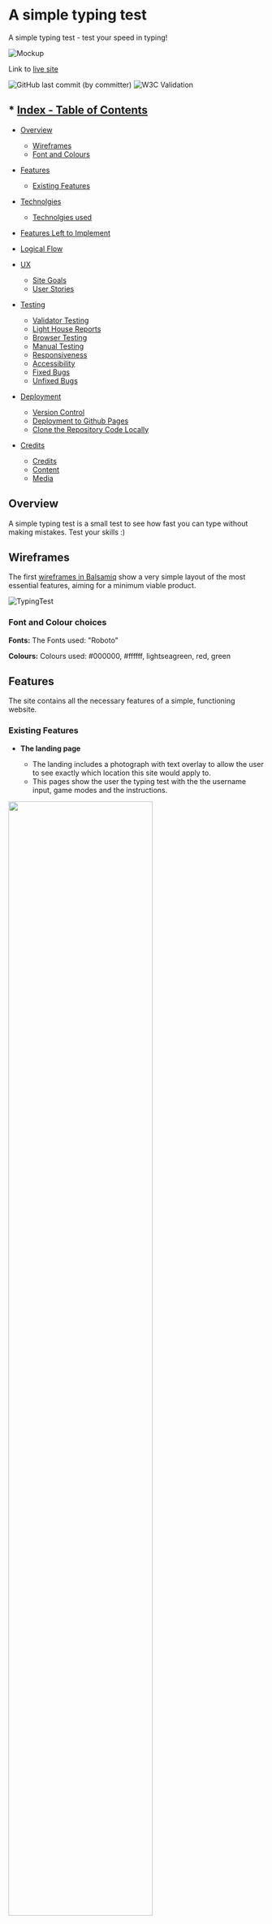# A simple typing test

A simple typing test - test your speed in typing!

![Mockup](https://github.com/GKopanidis/ci-pp2-typing-test/assets/145017421/24d97134-7938-4f2c-9786-a52bf78bda24)

Link to [live site](https://gkopanidis.github.io/ci-pp2-typing-test/)

![GitHub last commit (by committer)](https://img.shields.io/github/last-commit/gkopanidis/ci-pp2-typing-test) 
![W3C Validation](https://img.shields.io/w3c-validation/html?targetUrl=https%3A%2F%2Fgkopanidis.github.io%2Fci-pp2-typing-test%2F)


<!-- TOC --><a name="-index-table-of-contents"></a>

## * [Index - Table of Contents](#index---table-of-contents)

- [Overview](#overview)
   - [Wireframes](#wireframes)
   - [Font and Colours](#font-and-colour-choices)

- [Features](#features)

   - [Existing Features](#existing-features)

- [Technolgies](#technologies)

   - [Technolgies used](#technologies)

- [Features Left to Implement](#features-left-to-implement)

- [Logical Flow](#logical-flow)

- [UX](#ux)
   - [Site Goals](#site-goals)
   - [User Stories](#user-stories) 

- [Testing](#testing)

   - [Validator Testing](#validator-testing)
   - [Light House Reports](#lighthouse)
   - [Browser Testing](#tested-browser)
   - [Manual Testing](#manual-testing)
   - [Responsiveness](#responsiveness)
   - [Accessibility](#accessibility)
   - [Fixed Bugs](#fixed-bugs)
   - [Unfixed Bugs](#unfixed-bugs)

- [Deployment](#deployment)
   - [Version Control](#version-control)
   - [Deployment to Github Pages](#deployment-github)
   - [Clone the Repository Code Locally](#clone-repo-locally)
      
- [Credits](#credits)

   - [Credits](#credits)
   - [Content](#content)
   - [Media](#media)


<!-- TOC --><a name="overview"></a>

## Overview

A simple typing test is a small test to see how fast you can type without making mistakes. Test your skills :)

<!-- TOC --><a name="wireframes"></a>


## Wireframes

The first [wireframes in Balsamiq](https://www.balsamiq.com) show a very simple layout of the most essential features, aiming for a minimum viable product.

![TypingTest](https://github.com/GKopanidis/ci-pp2-typing-test/assets/145017421/df1ea8ee-5b68-4838-9cb9-95252320a5ea)

<!-- TOC --><a name="font-and-colour-choices"></a>


### Font and Colour choices

**Fonts:** The Fonts used: "Roboto"

**Colours:** Colours used: #000000, #ffffff, lightseagreen, red, green


<!-- TOC --><a name="features"></a>

## Features

The site contains all the necessary features of a simple, functioning website.


<!-- TOC --><a name="existing-features"></a>

### Existing Features

- __The landing page__

   - The landing includes a photograph with text overlay to allow the user to see exactly which location this site would apply to.
   - This pages show the user the typing test with the the username input, game modes and the instructions.

<img src="https://github.com/GKopanidis/ci-pp2-typing-test/assets/145017421/cd6ac62d-a7b2-4a19-a080-80a8300e0a03" width="75%" height="75%">


- __Instructions button__

   - The reasons will allow the user to see the benefits of buying the mower blade plates.

<img src="https://github.com/GKopanidis/ci-pp2-typing-test/assets/145017421/34a38d65-9a2a-49c6-9414-07199e8d18e3" width="75%" height="75%">

- __Results & Highscore__

  - After finishing the test, the result/high score appears.
 
<img src="https://github.com/GKopanidis/ci-pp2-typing-test/assets/145017421/1cd5d189-1ddc-4903-bec1-1bcd1b8ec71d" width="75%" height="75%">   

- __The Footer__

   - The footer section includes links to the relevant social media sites. The links will open to a new tab to allow easy navigation for the user.
   - The footer is valuable to the user as it encourages them to keep connected via social media

<img src="https://github.com/GKopanidis/ci-pp2-typing-test/assets/145017421/e088102b-da86-4083-bf6b-cb9989f06628" width="75%" height="75%">

- __The 404 error Page__

   - This page will show the custom 404 page if someone clicks on a broken link.

<img src="https://github.com/GKopanidis/ci-pp2-typing-test/assets/145017421/0a82683f-9d46-4bab-8524-3c1add742390" width="75%" height="75%">


<!-- TOC --><a name="technologies"></a>

## Technologies

* HTML ![HTML](https://img.shields.io/badge/HTML5-E34F26?style=for-the-badge&logo=html5&logoColor=white)
   * The structure of the Website was developed using HTML as the main language.

* CSS ![CSS](https://img.shields.io/badge/CSS3-1572B6?style=for-the-badge&logo=css3&logoColor=white)
   * The Website was styled using custom CSS in an external file.
 
* JavaScript ![JS](https://img.shields.io/badge/JavaScript-323330?style=for-the-badge&logo=javascript&logoColor=F7DF1E)
   * The logic was created using JavaScript in an external file.

* Visual Studio Code ![VSCode](https://img.shields.io/badge/VSCode-0078D4?style=for-the-badge&logo=visual%20studio%20code&logoColor=white)
   * The website was developed using Visual Studio Code IDE

* GitHub
   * Source code is hosted on GitHub and deployed using Git Pages.

* Git
   * Used to commit and push code during the development of the Website

* Font Awesome
   * Icons obtained from [https://fontawesome.com/](https://fontawesome.com/) were used as the Social media links in the footer section.

* Iloveimg
   * [https://iloveimg.com/](https://www.iloveimg.com/) was used to reduce the size of the images used throughout the website

* Favicon.io
   * favicon files were created at [https://favicon.io/favicon-converter/](https://favicon.io/favicon-converter/)

* Balsamiq
   * wireframes were created using Balsamiq from [https://balsamiq.com/wireframes/desktop/#](https://balsamiq.com/wireframes/desktop/#)
 
* Shields.io
   * shields created with [Shields.io](https://shields.io/badges/static-badge)
     and
     [more shields](https://github.com/alexandresanlim/Badges4-README.md-Profile)


<!-- TOC --><a name="features-left-to-implement"></a>

### Features Left to Implement

- Add more difficulties
- Add your own text
- Add new player / username


<!-- TOC --><a name="logical-flow"></a>

### Logical Flow

<img src="https://github.com/GKopanidis/ci-pp2-typing-test/assets/145017421/d1ed1a61-569a-49e3-9a18-11f1e8885034" width="50%" height="50%">


<!-- TOC --><a name="logical-flow"></a>

## UX

<!-- TOC --><a name="site-goals"></a>

### Site Goals

As a user looking to improve my typing speed and accuracy, I want to use an interactive typing test, so that I can assess my skills at various difficulty levels and track my progress over time.

<!-- TOC --><a name="user-stories"></a>

### User Stories

As a site visitor I want:

* Various Difficulty Levels: The test should offer various difficulty levels (e.g., easy, medium, hard), based on the length and complexity of the texts.
* Timed Tests: Each test should be timed to measure speed.
* Accuracy Rating: After completing a test, an accuracy rating should be displayed, indicating how many mistakes were made.
* Progress Tracking: The ability to save and display results over time to track progress.

As a creator I want:

* Present the content in a understandable manner
* Site is easily understandable
* Clear indication about time left to complete the quote
* Clear indication about correct/incorrect character inputs
* Clear indication about written words
* Let the visitor know how well they performed
* Give the player option to play again or change the name if desired
* Main goal is to offer some fun and education 

<!-- TOC --><a name="testing"></a>

## Testing


<!-- TOC --><a name="validator-testing"></a>

### Validator Testing

- HTML ([W3C validator](https://validator.w3.org/))

   - No errors were returned when passing through the official [W3C validator](https://validator.w3.org/nu/?doc=https%3A%2F%2Fcode-institute-org.github.io%2Flove-running-2.0%2Findex.html)

      Index.html

      <img src="https://github.com/GKopanidis/ci-pp2-typing-test/assets/145017421/0d254423-4028-4acd-bd68-300af608125b" width="75%" height="75%">
     
      404.html

      <img src="https://github.com/GKopanidis/ci-pp2-typing-test/assets/145017421/935684e3-ca85-4bdd-acd8-bd71a4fb9172" width="75%" height="75%">


- CSS ([Jigsaw](https://jigsaw.w3.org/css-validator/))

   - No errors were found when passing through the official [(Jigsaw) validator](https://jigsaw.w3.org/)

      CSS Stylesheet

      <img src="https://github.com/GKopanidis/ci-pp2-typing-test/assets/145017421/d7d3dd7c-cff7-47af-a60b-067018a57d49" width="75%" height="75%">

- JavaScript [JSHint Validator](https://jshint.com/)
   
   - No errors were returned when passing through the JShint validator

      <img src="https://github.com/GKopanidis/ci-pp2-typing-test/assets/145017421/76f7f743-b194-481b-ac20-ccd08634e802" width="75%" height="75%">


<!-- TOC --><a name="lighthouse"></a>

### Lighthouse Chrome DevTools

- Performance, Accessibility, SEO, Best Practices

     Index HTML

     <img src="https://github.com/GKopanidis/ci-pp2-typing-test/assets/145017421/6eb22f97-e608-45d4-88b0-7e3f82e56c0e" width="75%" height="75%">

     404 HTML

     <img src="https://github.com/GKopanidis/ci-pp2-typing-test/assets/145017421/056ef330-51e8-4c39-8607-1a968093a31d" width="75%" height="75%">


<!-- TOC --><a name="tested-browser"></a>

- Tested Browser (latest versions):

     <table>
       <thead>
       <tr>
       <th align="center">Browser</th>
       <th align="center">Layout</th>
       <th align="center">Functionality</th>
       </tr>
       </thead>
       <tbody>
         <tr>
         <td align="center">Chrome</td>
         <td align="center">✔</td>
         <td align="center">✔</td>
         </tr>
         <tr>
         <td align="center">Edge</td>
         <td align="center">✔</td>
         <td align="center">✔</td>
         </tr>
         <tr>
         <td align="center">Firefox</td>
         <td align="center">✔</td>
         <td align="center">✔</td>
         </tr>
         <tr>
         <td align="center">Safari</td>
         <td align="center">✔</td>
         <td align="center">✔</td>
         </tr>
         <tr>
         <td align="center">IE</td>
         <td align="center">deprecated by Microsoft, not tested</td>
         <td align="center"></td>
         </tr>
       </tbody>
     </table>


<!-- TOC --><a name="manual-testing"></a>

### Manual Testing

| Feature     | Expect      | Action        | Result |
| :---------: | :----------:| :-----------: | :-----:|
| **Enter Username**  | Upon entering a username, it is displayed. | Click on the 'Save' button. | Username and 'Change Username' button appear. |
| **Change Username**  | Clicking 'Change Username' displays the current username, allowing for edits. A 'Save' button appears. | Click on the 'Change Username' button. | An input field and 'Save' button appear. |
| **Game Modes**  | Clicking links generate random quotes. | Click on each individual mode. | Each respective link generates a new quote. |
| **Start selected Game Mode**  |Clicking starts the game mode, a 'Stop Test' button appears, and the input field activates for typing. | Click on a selected game mode. | Input field activates, 'Stop' button appears, and the timer starts upon typing. |
| **Stop Test**  | Results are displayed under the game modes. | Click on 'Stop Test'. | Results appear beneath the game modes, and the input field is deactivated. |
| **Instrucions**  | Displays the instructions. | Click on 'Instructions'. | All instructions are displayed. |
| **Social link icons** | Icons open the respective social media sites in a new tab. | Click on each individual icon. | Each respective site opens in a new tab. |
| **404 Page**  | A 404 error message appears when an incorrect URL is entered. | Enter an incorrect URL in the address bar and press enter. | 404 error page appears with a message and a link to the main page. |


<!-- TOC --><a name="responsiveness"></a>

### Responsiveness

All pages were tested to ensure responsiveness on screen sizes from 320px and upwards as defined in [WCAG 2.1 Reflow criteria for responsive design](https://www.w3.org/WAI/WCAG21/Understanding/reflow.html) on Chrome, Edge, Firefox, and Safari browsers.

Steps to test:

1. Open the browser and navigate to [A simple typing test](https://gkopanidis.github.io/ci-pp2-typing-test/)
2. Open the developer tools (right-click and inspect)
3. Set to responsive and decrease width to 320px
4. Set the zoom to 50%
5. Click and drag the responsive window to a maximum width

Expected:

The Website is responsive on all screen sizes and no images are pixelated or stretched.
No horizontal scroll is present.
No elements overlap.


<!-- TOC --><a name="accessibility"></a>

### Accessibility
[Wave Accessibility](https://wave.webaim.org/) tool was used throughout the development and for the final testing of the deployed website to check for any aid accessibility testing.

Testing was focused to ensure the following criteria were met:

- All forms have associated labels or aria-labels so that this is read out on a screen reader to users who tab to form inputs
- Color contrasts meet a minimum ratio as specified in [WCAG 2.1 Contrast Guidelines](https://www.w3.org/WAI/WCAG21/Understanding/contrast-minimum.html)
- Heading levels are not missed or skipped to ensure the importance of content is relayed correctly to the end user
- All content is contained within landmarks to ensure ease of use for assistive technology, allowing the user to navigate by page regions
- All not textual content had alternative text or titles so descriptions were read out to screen readers
- HTML page lang attribute has been set
- Aria properties have been implemented correctly
- WCAG 2.1 Coding best practices being followed


<!-- TOC --><a name="fixed-bugs"></a>

### Fixed Bugs

- HTML
  
  <img src="https://github.com/GKopanidis/ci-pp2-typing-test/assets/145017421/9b2526cd-b343-45ed-8342-871f3652eaf4" width="50%" height="50%">

  I added an event listener to the JavaScript code on 'window.onload.

- CSS
  The property clip is deprecated. I used clip-path instead, and the error was gone.

<!-- TOC --><a name="unfixed-bugs"></a>

### Unfixed Bugs

- No bugs found at this time

<!-- TOC --><a name="deployment"></a>

## Deployment


<!-- TOC --><a name="version-control"></a>

### Version Control

The site was created using the Visual Studio code editor and pushed to Git Hub to the remote repository ‘ci-pp2-typing-test’.

The following git commands were used throughout development to push code to the remote repo:

```git add <file>``` - This command was used to add the file(s) to the staging area before they are committed.

```git commit -m “commit message”``` - This command was used to commit changes to the local repository queue ready for the final step.

```git push``` - This command was used to push all committed code to the remote repository on Git Hub.


<!-- TOC --><a name="deployment-github"></a>

### Deployment to Github Pages

- The site was deployed to GitHub pages. The steps to deploy are as follows:
   - In the GitHub repository, navigate to the Settings tab
   - From the source section drop-down menu, select the master branch
   - Once the master branch has been selected, the page will be automatically refreshed with a detailed ribbon display to indicate the successful deployment.

[The live link can be found here](https://gkopanidis.github.io/ci-pp2-typing-test/ "A simple typing test")

<!-- TOC --><a name="clone-repo-locally"></a>

### Clone the Repository Code Locally

Navigate to the GitHub Repository you want to clone to use locally:

- Click on the code drop-down button
- Click on HTTPS
- Copy the repository link to the clipboard
- Open your IDE of choice (git must be installed for the next steps)
- Type git clone copied-git-URL into the IDE terminal

The project will now be cloned on your local machine for use.


<!-- TOC --><a name="credits"></a>

## Credits


<!-- TOC --><a name="content"></a>

### Content

- The typing test is based on this YouTube video: [Typing Test](https://www.youtube.com/watch?v=GaeLfE3p9Xc)
- The quote generator is based on this repository: [Quotable](https://github.com/lukePeavey/quotable)
- Thanks to [Gareth-McGirr](https://github.com/Gareth-McGirr) for sharing the information on [Modals](https://www.w3schools.com/howto/howto_css_modals.asp), [LocalStorage](https://www.w3schools.com/jsref/prop_win_localstorage.asp) and [Lucid Chart](https://www.lucidchart.com/pages/) for the flowcharts.
- Thanks to [Dee-McG](https://github.com/Dee-McG) for assisting with the video for the custom 404 page [Create a custom 404 error page](https://www.youtube.com/watch?v=Jj42_s3KnuM&list=PLXuTq6OsqZjYGLkK4d0RExJ98-m-IOIc2&index=3)
- Thanks to [Salko Nuhanovic](https://github.com/salkonuhannovic) for sharing the information, on how to calculate / display the values, result and the highscore.
- The "Roboto" font is from [Google Fonts](https://fonts.google.com)
- The icons in the footer are from [Font Awesome](https://fontawesome.com/)
- The HTML and CSS code was partially derived from the walkthrough project at [Code Institute](https://codeinstitute.net) with modifications.
- The table of contents was created using the [Markdown TOC generator](https://derlin.github.io/bitdowntoc/)


<!-- TOC --><a name="media"></a>

### Media

### Background image for Main- and 404-Page  :

- AI image generator


<!-- TOC --><a name="acknowledgments"></a>

### Acknowledgments

- Thank you to my mentor [Gareth-McGirr](https://github.com/Gareth-McGirr) who provided me with lots of pointers on resources to help with coding!
- Thank you to [Salko Nuhanovic](https://github.com/salkonuhannovic) wo helped me on the js part :)
